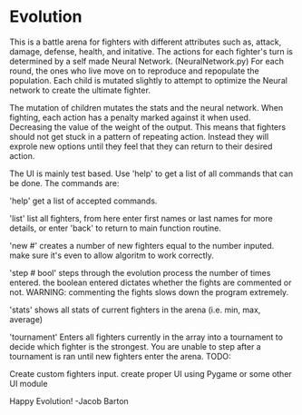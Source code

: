 # Evolution
This is a battle arena for fighters with different attributes such as, attack, damage, defense, health, and initative.
The actions for each fighter's turn is determined by a self made Neural Network. (NeuralNetwork.py)
For each round, the ones who live move on to reproduce and repopulate the population.
Each child is mutated slightly to attempt to optimize the Neural network to create the ultimate fighter.

The mutation of children mutates the stats and the neural network.
When fighting, each action has a penalty marked against it when used. Decreasing the value of the weight of the output. This means that fighters should not get stuck in a pattern of repeating action. Instead they will exprole new options until they feel that they can return to their desired action.

The UI is mainly test based. Use 'help' to get a list of all commands that can be done. The commands are:

  'help' get a list of accepted commands.
  
  'list' list all fighters, from here enter first names or last names for more details, or enter 'back' to return to main function routine.
  
  'new #' creates a number of new fighters equal to the number inputed. make sure it's even to allow algoritm to work correctly.

  'step # bool' steps through the evolution process the number of times entered. the boolean entered dictates whether the fights are commented or not.
    WARNING: commenting the fights slows down the program extremely.
  
  'stats' shows all stats of current fighters in the arena (i.e. min, max, average)
  
  'tournament' Enters all fighters currently in the array into a tournament to decide which fighter is the strongest. You are unable to step after a tournament is ran until new fighters enter the arena.
TODO:

  
  Create custom fighters input.
  create proper UI using Pygame or some other UI module
  
  
Happy Evolution!
  -Jacob Barton
